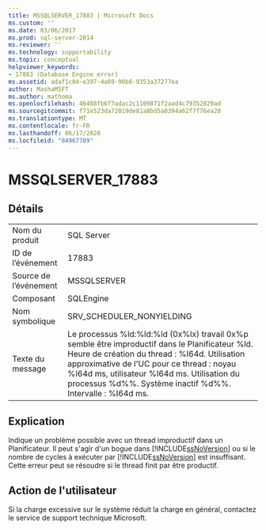 ```yaml
---
title: MSSQLSERVER_17883 | Microsoft Docs
ms.custom: ''
ms.date: 03/06/2017
ms.prod: sql-server-2014
ms.reviewer: ''
ms.technology: supportability
ms.topic: conceptual
helpviewer_keywords:
- 17883 (Database Engine error)
ms.assetid: adaf1c04-e397-4a69-90b8-9353a37277ea
author: MashaMSFT
ms.author: mathoma
ms.openlocfilehash: 46488fb6f7adac2c1109871f2aad4c79352829ad
ms.sourcegitcommit: f71e523da72019de81a8bd5a0394a62f7f76ea20
ms.translationtype: MT
ms.contentlocale: fr-FR
ms.lasthandoff: 06/17/2020
ms.locfileid: "84967789"
---
```

# <a name="mssqlserver_17883"></a>MSSQLSERVER_17883
    
## <a name="details"></a>Détails  
  
|||  
|-|-|  
|Nom du produit|SQL Server|  
|ID de l’événement|17883|  
|Source de l’événement|MSSQLSERVER|  
|Composant|SQLEngine|  
|Nom symbolique|SRV_SCHEDULER_NONYIELDING|  
|Texte du message|Le processus %ld:%ld:%ld (0x%lx) travail 0x%p semble être improductif dans le Planificateur %ld. Heure de création du thread : %I64d. Utilisation approximative de l'UC pour ce thread : noyau %I64d ms, utilisateur %I64d ms. Utilisation du processus %d%%. Système inactif %d%%. Intervalle : %I64d ms.|  
  
## <a name="explanation"></a>Explication  
 Indique un problème possible avec un thread improductif dans un Planificateur.  Il peut s'agir d'un bogue dans [!INCLUDE[ssNoVersion](../../includes/ssnoversion-md.md)] ou si le nombre de cycles à exécuter par [!INCLUDE[ssNoVersion](../../includes/ssnoversion-md.md)] est insuffisant.  Cette erreur peut se résoudre si le thread finit par être productif.  
  
## <a name="user-action"></a>Action de l'utilisateur  
 Si la charge excessive sur le système réduit la charge en général, contactez le service de support technique Microsoft.  
  
  
